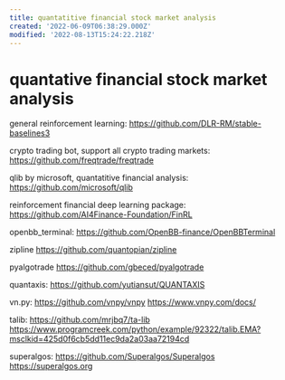 ```yaml
---
title: quantatitive financial stock market analysis
created: '2022-06-09T06:38:29.000Z'
modified: '2022-08-13T15:24:22.218Z'
---
```


# quantative financial stock market analysis

general reinforcement learning:
https://github.com/DLR-RM/stable-baselines3

crypto trading bot, support all crypto trading markets:
https://github.com/freqtrade/freqtrade

qlib by microsoft, quantatitive financial analysis:
https://github.com/microsoft/qlib

reinforcement financial deep learning package:
https://github.com/AI4Finance-Foundation/FinRL

openbb_terminal:
https://github.com/OpenBB-finance/OpenBBTerminal

zipline
https://github.com/quantopian/zipline

pyalgotrade
https://github.com/gbeced/pyalgotrade

quantaxis:
https://github.com/yutiansut/QUANTAXIS

vn.py:
https://github.com/vnpy/vnpy
https://www.vnpy.com/docs/

talib:
https://github.com/mrjbq7/ta-lib
https://www.programcreek.com/python/example/92322/talib.EMA?msclkid=425d0f6cb5dd11ec9da2a03aa72194cd

superalgos:
https://github.com/Superalgos/Superalgos
https://superalgos.org
